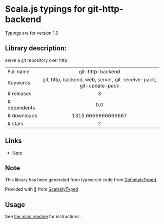 
# Scala.js typings for git-http-backend

Typings are for version 1.0

## Library description:
serve a git repository over http

|                    |                 |
| ------------------ | :-------------: |
| Full name          | git-http-backend |
| Keywords           | git, http, backend, web, server, git-receive-pack, git-update-pack |
| # releases         | 3 |
| # dependents       | 0.0 |
| # downloads        | 1315.6666666666667 |
| # stars            | ? |

## Links
- [Npm](https://www.npmjs.com/package/git-http-backend)
    


## Note
This library has been generated from typescript code from [DefinitelyTyped](https://definitelytyped.org).

Provided with :purple_heart: from [ScalablyTyped](https://github.com/oyvindberg/ScalablyTyped)

## Usage
See [the main readme](../../readme.md) for instructions.


